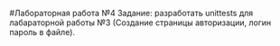 #Лабораторная работа №4
Задание: разработать unittests для лабараторной работы №3 (Создание страницы авторизации, логин пароль в файле).
